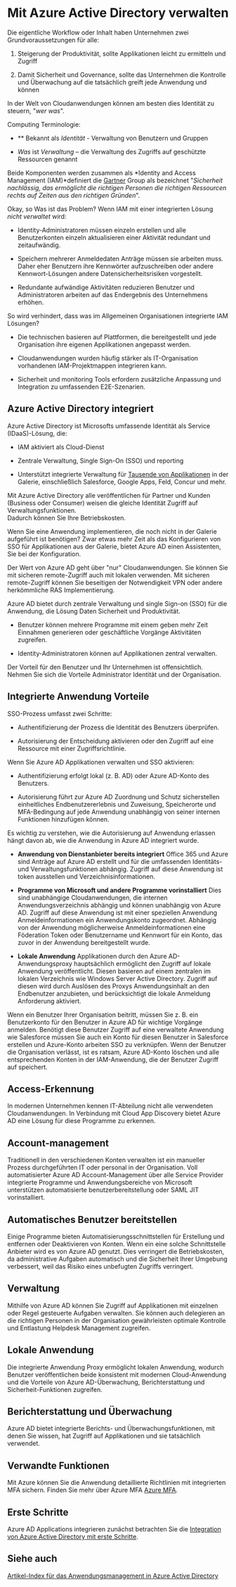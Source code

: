 <properties
    pageTitle="Mit Azure Active Directory verwalten | Microsoft Azure"
    description="Dieser Artikel die Vorteile der Integration von Azure Active Directory mit lokalen, Cloud und SaaS-Applikationen."
    services="active-directory"
    documentationCenter=""
    authors="markusvi"
    manager="femila"
    editor=""/>

   <tags
      ms.service="active-directory"
      ms.devlang="na"
      ms.topic="article"
      ms.tgt_pltfrm="na"
      ms.workload="identity"
      ms.date="10/10/2016"
      ms.author="markvi"/>

# <a name="managing-applications-with-azure-active-directory"></a>Mit Azure Active Directory verwalten

Die eigentliche Workflow oder Inhalt haben Unternehmen zwei Grundvoraussetzungen für alle:

1. Steigerung der Produktivität, sollte Applikationen leicht zu ermitteln und Zugriff

2. Damit Sicherheit und Governance, sollte das Unternehmen die Kontrolle und Überwachung auf die tatsächlich greift jede Anwendung und können

In der Welt von Cloudanwendungen können am besten dies Identität zu steuern, "*wer was*".

Computing Terminologie:

- ** Bekannt als *Identität* - Verwaltung von Benutzern und Gruppen

- *Was* ist *Verwaltung* – die Verwaltung des Zugriffs auf geschützte Ressourcen genannt

Beide Komponenten werden zusammen als *Identity and Access Management (IAM)*definiert die [Gartner](http://www.gartner.com/it-glossary/identity-and-access-management-iam) Group als bezeichnet "*Sicherheit nachlässig, das ermöglicht die richtigen Personen die richtigen Ressourcen rechts auf Zeiten aus den richtigen Gründen*".

Okay, so Was ist das Problem? Wenn IAM mit einer integrierten Lösung *nicht verwaltet* wird:

- Identity-Administratoren müssen einzeln erstellen und alle Benutzerkonten einzeln aktualisieren einer Aktivität redundant und zeitaufwändig.

- Speichern mehrerer Anmeldedaten Anträge müssen sie arbeiten muss. Daher eher Benutzern ihre Kennwörter aufzuschreiben oder andere Kennwort-Lösungen andere Datensicherheitsrisiken vorgestellt.

- Redundante aufwändige Aktivitäten reduzieren Benutzer und Administratoren arbeiten auf das Endergebnis des Unternehmens erhöhen.

So wird verhindert, dass was im Allgemeinen Organisationen integrierte IAM Lösungen?

- Die technischen basieren auf Plattformen, die bereitgestellt und jede Organisation ihre eigenen Applikationen angepasst werden.

- Cloudanwendungen wurden häufig stärker als IT-Organisation vorhandenen IAM-Projektmappen integrieren kann.

- Sicherheit und monitoring Tools erfordern zusätzliche Anpassung und Integration zu umfassenden E2E-Szenarien.

## <a name="azure-active-directory-integrated-with-applications"></a>Azure Active Directory integriert

Azure Active Directory ist Microsofts umfassende Identität als Service (IDaaS)-Lösung, die:

- IAM aktiviert als Cloud-Dienst 

- Zentrale Verwaltung, Single Sign-On (SSO) und reporting 

- Unterstützt integrierte Verwaltung für [Tausende von Applikationen](https://azure.microsoft.com/marketplace/active-directory/) in der Galerie, einschließlich Salesforce, Google Apps, Feld, Concur und mehr. 


Mit Azure Active Directory alle veröffentlichen für Partner und Kunden (Business oder Consumer) weisen die gleiche Identität Zugriff auf Verwaltungsfunktionen.<br> Dadurch können Sie Ihre Betriebskosten.

Wenn Sie eine Anwendung implementieren, die noch nicht in der Galerie aufgeführt ist benötigen? Zwar etwas mehr Zeit als das Konfigurieren von SSO für Applikationen aus der Galerie, bietet Azure AD einen Assistenten, Sie bei der Konfiguration.

Der Wert von Azure AD geht über "nur" Cloudanwendungen. Sie können Sie mit sicheren remote-Zugriff auch mit lokalen verwenden. Mit sicheren remote-Zugriff können Sie beseitigen der Notwendigkeit VPN oder andere herkömmliche RAS Implementierung.

Azure AD bietet durch zentrale Verwaltung und single Sign-on (SSO) für die Anwendung, die Lösung Daten Sicherheit und Produktivität.

- Benutzer können mehrere Programme mit einem geben mehr Zeit Einnahmen generieren oder geschäftliche Vorgänge Aktivitäten zugreifen.

- Identity-Administratoren können auf Applikationen zentral verwalten.

Der Vorteil für den Benutzer und Ihr Unternehmen ist offensichtlich. Nehmen Sie sich die Vorteile Administrator Identität und der Organisation.

## <a name="integrated-application-benefits"></a>Integrierte Anwendung Vorteile

SSO-Prozess umfasst zwei Schritte:

- Authentifizierung der Prozess die Identität des Benutzers überprüfen.

- Autorisierung der Entscheidung aktivieren oder den Zugriff auf eine Ressource mit einer Zugriffsrichtlinie.

Wenn Sie Azure AD Applikationen verwalten und SSO aktivieren:

- Authentifizierung erfolgt lokal (z. B. AD) oder Azure AD-Konto des Benutzers.

- Autorisierung führt zur Azure AD Zuordnung und Schutz sicherstellen einheitliches Endbenutzererlebnis und Zuweisung, Speicherorte und MFA-Bedingung auf jede Anwendung unabhängig von seiner internen Funktionen hinzufügen können.

Es wichtig zu verstehen, wie die Autorisierung auf Anwendung erlassen hängt davon ab, wie die Anwendung in Azure AD integriert wurde.

- **Anwendung von Dienstanbieter bereits integriert** Office 365 und Azure sind Anträge auf Azure AD erstellt und für die umfassenden Identitäts- und Verwaltungsfunktionen abhängig. Zugriff auf diese Anwendung ist token ausstellen und Verzeichnisinformationen.

- **Programme von Microsoft und andere Programme vorinstalliert** Dies sind unabhängige Cloudanwendungen, die internen Anwendungsverzeichnis abhängig und können unabhängig von Azure AD. Zugriff auf diese Anwendung ist mit einer speziellen Anwendung Anmeldeinformationen ein Anwendungskonto zugeordnet. Abhängig von der Anwendung möglicherweise Anmeldeinformationen eine Föderation Token oder Benutzername und Kennwort für ein Konto, das zuvor in der Anwendung bereitgestellt wurde.

- **Lokale Anwendung** Applikationen durch den Azure AD-Anwendungsproxy hauptsächlich ermöglicht den Zugriff auf lokale Anwendung veröffentlicht. Diesen basieren auf einem zentralen im lokalen Verzeichnis wie Windows Server Active Directory. Zugriff auf diesen wird durch Auslösen des Proxys Anwendungsinhalt an den Endbenutzer anzubieten, und berücksichtigt die lokale Anmeldung Anforderung aktiviert.

Wenn ein Benutzer Ihrer Organisation beitritt, müssen Sie z. B. ein Benutzerkonto für den Benutzer in Azure AD für wichtige Vorgänge anmelden. Benötigt diese Benutzer Zugriff auf eine verwaltete Anwendung wie Salesforce müssen Sie auch ein Konto für diesen Benutzer in Salesforce erstellen und Azure-Konto arbeiten SSO zu verknüpfen. Wenn der Benutzer die Organisation verlässt, ist es ratsam, Azure AD-Konto löschen und alle entsprechenden Konten in der IAM-Anwendung, die der Benutzer Zugriff auf speichert.

## <a name="access-detection"></a>Access-Erkennung

In modernen Unternehmen kennen IT-Abteilung nicht alle verwendeten Cloudanwendungen. In Verbindung mit Cloud App Discovery bietet Azure AD eine Lösung für diese Programme zu erkennen.

## <a name="account-management"></a>Account-management

Traditionell in den verschiedenen Konten verwalten ist ein manueller Prozess durchgeführten IT oder personal in der Organisation. Voll automatisierter Azure AD Account-Management über alle Service Provider integrierte Programme und Anwendungsbereiche von Microsoft unterstützen automatisierte benutzerbereitstellung oder SAML JIT vorinstalliert.

## <a name="automated-user-provisioning"></a>Automatisches Benutzer bereitstellen

Einige Programme bieten Automatisierungsschnittstellen für Erstellung und entfernen oder Deaktivieren von Konten. Wenn ein eine solche Schnittstelle Anbieter wird es von Azure AD genutzt. Dies verringert die Betriebskosten, da administrative Aufgaben automatisch und die Sicherheit Ihrer Umgebung verbessert, weil das Risiko eines unbefugten Zugriffs verringert.

## <a name="access-management"></a>Verwaltung

Mithilfe von Azure AD können Sie Zugriff auf Applikationen mit einzelnen oder Regel gesteuerte Aufgaben verwalten. Sie können auch delegieren an die richtigen Personen in der Organisation gewährleisten optimale Kontrolle und Entlastung Helpdesk Management zugreifen.

## <a name="on-premises-applications"></a>Lokale Anwendung

Die integrierte Anwendung Proxy ermöglicht lokalen Anwendung, wodurch Benutzer veröffentlichen beide konsistent mit modernen Cloud-Anwendung und die Vorteile von Azure AD-Überwachung, Berichterstattung und Sicherheit-Funktionen zugreifen.

## <a name="reporting-and-monitoring"></a>Berichterstattung und Überwachung

Azure AD bietet integrierte Berichts- und Überwachungsfunktionen, mit denen Sie wissen, hat Zugriff auf Applikationen und sie tatsächlich verwendet.

## <a name="related-capabilities"></a>Verwandte Funktionen

Mit Azure können Sie die Anwendung detaillierte Richtlinien mit integrierten MFA sichern. Finden Sie mehr über Azure MFA [Azure MFA](https://azure.microsoft.com/services/multi-factor-authentication/).

## <a name="getting-started"></a>Erste Schritte

Azure AD Applications integrieren zunächst betrachten Sie die [Integration von Azure Active Directory mit erste Schritte](active-directory-integrating-applications-getting-started.md).

## <a name="see-also"></a>Siehe auch

[Artikel-Index für das Anwendungsmanagement in Azure Active Directory](active-directory-apps-index.md)
